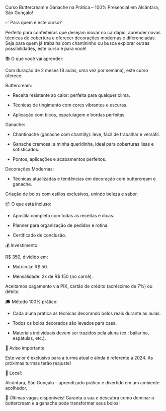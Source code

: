 Curso Buttercream e Ganache na Prática – 100% Presencial em Alcântara, São Gonçalo!

✅ Para quem é este curso?

Perfeito para confeiteiras que desejam inovar no cardápio, aprender novas técnicas de cobertura e oferecer decorações modernas e diferenciadas. Seja para quem já trabalha com chantininho ou busca explorar outras possibilidades, este curso é para você!

📚 O que você vai aprender:

Com duração de 2 meses (8 aulas, uma vez por semana), este curso oferece:

Buttercream:

* Receita resistente ao calor: perfeita para qualquer clima.

* Técnicas de tingimento com cores vibrantes e escuras.

* Aplicação com bicos, espatulagem e bordas perfeitas.

Ganache:

* Chantinache (ganache com chantilly): leve, fácil de trabalhar e versátil.

* Ganache cremosa: a minha queridinha,  ideal para coberturas lisas e sofisticados.

* Pontos, aplicações e acabamentos perfeitos.

Decorações Modernas:

* Técnicas atualizadas e tendências em decoração com buttercream e ganache.

Criação de bolos com estilos exclusivos, unindo beleza e sabor.

📦 O que está incluso:

* Apostila completa com todas as receitas e dicas.

* Planner para organização de pedidos e rotina.

* Certificado de conclusão.

💰 Investimento:

R$ 350, dividido em:

* Matrícula: R$ 50.

* Mensalidade: 2x de R$ 150 (no carnê).

Aceitamos pagamento via PIX, cartão de crédito (acréscimo de 7%) ou débito.

🎓 Método 100% prático:

* Cada aluna pratica as técnicas decorando bolos reais durante as aulas.

* Todos os bolos decorados são levados para casa.

* Materiais individuais devem ser trazidos pela aluna (ex.: bailarina, espátulas, etc.).

🌟 Aviso importante:

Este valor é exclusivo para a turma atual e ainda é referente a 2024. As próximas turmas terão reajuste!

📍 Local:

Alcântara, São Gonçalo – aprendizado prático e divertido em um ambiente acolhedor.

🚨 Últimas vagas disponíveis! Garanta a sua e descubra como dominar o buttercream e a ganache pode transformar seus bolos!
